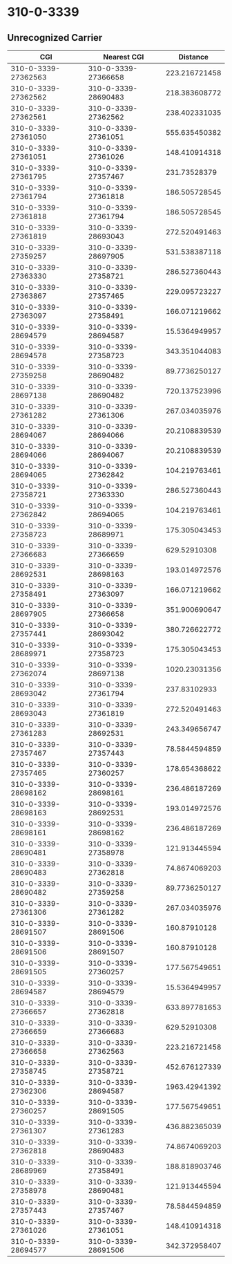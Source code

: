 # 310-0-3339
## Unrecognized Carrier


| CGI | Nearest CGI | Distance |
|-----|-------------|----------|
| 310-0-3339-27362563 | 310-0-3339-27366658 | 223.216721458 |
| 310-0-3339-27362562 | 310-0-3339-28690483 | 218.383608772 |
| 310-0-3339-27362561 | 310-0-3339-27362562 | 238.402331035 |
| 310-0-3339-27361050 | 310-0-3339-27361051 | 555.635450382 |
| 310-0-3339-27361051 | 310-0-3339-27361026 | 148.410914318 |
| 310-0-3339-27361795 | 310-0-3339-27357467 | 231.73528379 |
| 310-0-3339-27361794 | 310-0-3339-27361818 | 186.505728545 |
| 310-0-3339-27361818 | 310-0-3339-27361794 | 186.505728545 |
| 310-0-3339-27361819 | 310-0-3339-28693043 | 272.520491463 |
| 310-0-3339-27359257 | 310-0-3339-28697905 | 531.538387118 |
| 310-0-3339-27363330 | 310-0-3339-27358721 | 286.527360443 |
| 310-0-3339-27363867 | 310-0-3339-27357465 | 229.095723227 |
| 310-0-3339-27363097 | 310-0-3339-27358491 | 166.071219662 |
| 310-0-3339-28694579 | 310-0-3339-28694587 | 15.5364949957 |
| 310-0-3339-28694578 | 310-0-3339-27358723 | 343.351044083 |
| 310-0-3339-27359258 | 310-0-3339-28690482 | 89.7736250127 |
| 310-0-3339-28697138 | 310-0-3339-28690482 | 720.137523996 |
| 310-0-3339-27361282 | 310-0-3339-27361306 | 267.034035976 |
| 310-0-3339-28694067 | 310-0-3339-28694066 | 20.2108839539 |
| 310-0-3339-28694066 | 310-0-3339-28694067 | 20.2108839539 |
| 310-0-3339-28694065 | 310-0-3339-27362842 | 104.219763461 |
| 310-0-3339-27358721 | 310-0-3339-27363330 | 286.527360443 |
| 310-0-3339-27362842 | 310-0-3339-28694065 | 104.219763461 |
| 310-0-3339-27358723 | 310-0-3339-28689971 | 175.305043453 |
| 310-0-3339-27366683 | 310-0-3339-27366659 | 629.52910308 |
| 310-0-3339-28692531 | 310-0-3339-28698163 | 193.014972576 |
| 310-0-3339-27358491 | 310-0-3339-27363097 | 166.071219662 |
| 310-0-3339-28697905 | 310-0-3339-27366658 | 351.900690647 |
| 310-0-3339-27357441 | 310-0-3339-28693042 | 380.726622772 |
| 310-0-3339-28689971 | 310-0-3339-27358723 | 175.305043453 |
| 310-0-3339-27362074 | 310-0-3339-28697138 | 1020.23031356 |
| 310-0-3339-28693042 | 310-0-3339-27361794 | 237.83102933 |
| 310-0-3339-28693043 | 310-0-3339-27361819 | 272.520491463 |
| 310-0-3339-27361283 | 310-0-3339-28692531 | 243.349656747 |
| 310-0-3339-27357467 | 310-0-3339-27357443 | 78.5844594859 |
| 310-0-3339-27357465 | 310-0-3339-27360257 | 178.654368622 |
| 310-0-3339-28698162 | 310-0-3339-28698161 | 236.486187269 |
| 310-0-3339-28698163 | 310-0-3339-28692531 | 193.014972576 |
| 310-0-3339-28698161 | 310-0-3339-28698162 | 236.486187269 |
| 310-0-3339-28690481 | 310-0-3339-27358978 | 121.913445594 |
| 310-0-3339-28690483 | 310-0-3339-27362818 | 74.8674069203 |
| 310-0-3339-28690482 | 310-0-3339-27359258 | 89.7736250127 |
| 310-0-3339-27361306 | 310-0-3339-27361282 | 267.034035976 |
| 310-0-3339-28691507 | 310-0-3339-28691506 | 160.87910128 |
| 310-0-3339-28691506 | 310-0-3339-28691507 | 160.87910128 |
| 310-0-3339-28691505 | 310-0-3339-27360257 | 177.567549651 |
| 310-0-3339-28694587 | 310-0-3339-28694579 | 15.5364949957 |
| 310-0-3339-27366657 | 310-0-3339-27362818 | 633.897781653 |
| 310-0-3339-27366659 | 310-0-3339-27366683 | 629.52910308 |
| 310-0-3339-27366658 | 310-0-3339-27362563 | 223.216721458 |
| 310-0-3339-27358745 | 310-0-3339-27358721 | 452.676127339 |
| 310-0-3339-27362306 | 310-0-3339-28694587 | 1963.42941392 |
| 310-0-3339-27360257 | 310-0-3339-28691505 | 177.567549651 |
| 310-0-3339-27361307 | 310-0-3339-27361283 | 436.882365039 |
| 310-0-3339-27362818 | 310-0-3339-28690483 | 74.8674069203 |
| 310-0-3339-28689969 | 310-0-3339-27358491 | 188.818903746 |
| 310-0-3339-27358978 | 310-0-3339-28690481 | 121.913445594 |
| 310-0-3339-27357443 | 310-0-3339-27357467 | 78.5844594859 |
| 310-0-3339-27361026 | 310-0-3339-27361051 | 148.410914318 |
| 310-0-3339-28694577 | 310-0-3339-28691506 | 342.372958407 |
